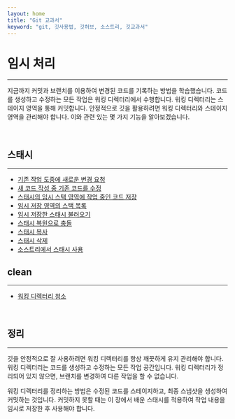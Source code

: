 ```yaml
---
layout: home
title: "Git 교과서"
keyword: "git, 깃사용법, 깃허브, 소스트리, 깃교과서"
---
```


# 임시 처리
---
지금까지 커밋과 브랜치를 이용하여 변경된 코드를 기록하는 방법을 학습했습니다. 코드를 생성하고 수정하는 모든 작업은 워킹 디렉터리에서 수행합니다. 워킹 디렉터리는 스테이지 영역을 통해 커밋합니다. 안정적으로 깃을 활용하려면 워킹 디렉터리와 스테이지 영역을 관리해야 합니다. 이와 관련 있는 몇 가지 기능을 알아보겠습니다.  

<br>

## 스태시
---
+ [기존 작업 도중에 새로운 변경 요청](stash#1)
+ [새 코드 작성 중 기존 코드를 수정](stash#2) 
+ [스태시의 임시 스택 영역에 작업 중인 코드 저장](stash#3) 
+ [임시 저장 영역의 스택 목록](stash#4) 
+ [임시 저장한 스태시 불러오기](stash#5) 
+ [스태시 복원으로 충돌](stash#6) 
+ [스태시 복사](stash#7) 
+ [스태시 삭제](stash#8) 
+ [소스트리에서 스태시 사용](stash#9) 

## clean
---
* [워킹 디렉터리 청소](clean)

<br>

## 정리
---
깃을 안정적으로 잘 사용하려면 워킹 디렉터리를 항상 깨끗하게 유지 관리해야 합니다. 워킹 디렉터리는 코드를 생성하고 수정하는 모든 작업 공간입니다. 워킹 디렉터리가 정리되어 있지 않으면, 브랜치를 변경하여 다른 작업을 할 수 없습니다.  

워킹 디렉터리를 정리하는 방법은 수정된 코드를 스테이지하고, 최종 스냅샷을 생성하여 커밋하는 것입니다. 커밋하지 못할 때는 이 장에서 배운 스태시를 적용하여 작업 내용을 임시로 저장한 후 사용해야 합니다.  

<br><br>